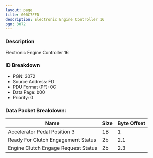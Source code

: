 ```yaml
---
layout: page
title: 000C7FFD
description: Electronic Engine Controller 16
pgn: 3072
---
```


### Description

Electronic Engine Controller 16

### ID Breakdown
* PGN: 3072
* Source Address: FD
* PDU Format (PF): 0C
* Data Page: b00
* Priority: 0

### Data Packet Breakdown:

| Name | Size | Byte Offset |
| ---- | ---- | ----------- |
| Accelerator Pedal Position 3 | 1B | 1 |
| Ready For Clutch Engagement Status | 2b | 2.1 |
| Engine Clutch Engage Request Status | 2b | 2.3 |
